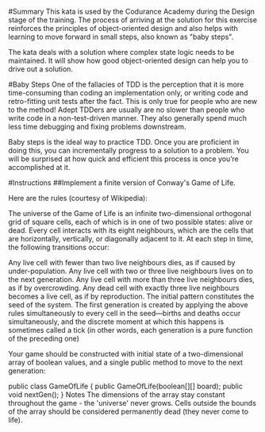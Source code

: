 #Summary
This kata is used by the Codurance Academy during the Design stage of the training. The process of arriving at the solution for this exercise reinforces the principles of object-oriented design and also helps with learning to move forward in small steps, also known as "baby steps".

The kata deals with a solution where complex state logic needs to be maintained. It will show how good object-oriented design can help you to drive out a solution.

#Baby Steps
One of the fallacies of TDD is the perception that it is more time-consuming than coding an implementation only, or writing code and retro-fitting unit tests after the fact. This is only true for people who are new to the method! Adept TDDers are usually are no slower than people who write code in a non-test-driven manner. They also generally spend much less time debugging and fixing problems downstream.

Baby steps is the ideal way to practice TDD. Once you are proficient in doing this, you can incrementally progress to a solution to a problem. You will be surprised at how quick and efficient this process is once you’re accomplished at it.

#Instructions
##Implement a finite version of Conway's Game of Life.

Here are the rules (courtesy of Wikipedia):

The universe of the Game of Life is an infinite two-dimensional orthogonal grid of square cells, each of which is in one of two possible states: alive or dead. Every cell interacts with its eight neighbours, which are the cells that are horizontally, vertically, or diagonally adjacent to it. At each step in time, the following transitions occur:

Any live cell with fewer than two live neighbours dies, as if caused by under-population.
Any live cell with two or three live neighbours lives on to the next generation.
Any live cell with more than three live neighbours dies, as if by overcrowding.
Any dead cell with exactly three live neighbours becomes a live cell, as if by reproduction.
The initial pattern constitutes the seed of the system. The first generation is created by applying the above rules simultaneously to every cell in the seed—births and deaths occur simultaneously, and the discrete moment at which this happens is sometimes called a tick (in other words, each generation is a pure function of the preceding one)

Your game should be constructed with initial state of a two-dimensional array of boolean values, and a single public method to move to the next generation:

public class GameOfLife {
public GameOfLife(boolean[][] board);
public void nextGen();
}
Notes
The dimensions of the array stay constant throughout the game - the 'universe' never grows.
Cells outside the bounds of the array should be considered permanently dead (they never come to life).